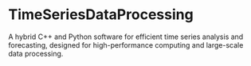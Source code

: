 # TimeSeriesDataProcessing

A hybrid C++ and Python software for efficient time series analysis and forecasting, designed for high-performance computing and large-scale data processing.
